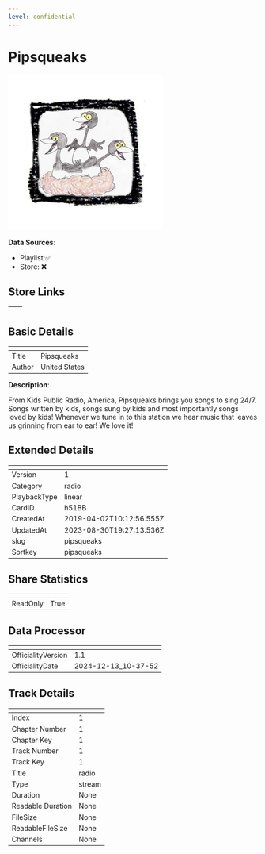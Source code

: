 ```yaml
---
level: confidential
---
```

# Pipsqueaks

![card_[h51BB].png](../../img/cards/card_[h51BB].png)

**Data Sources**: 

- Playlist:✅
- Store: ❌


## Store Links

| <!-- --> | <!-- --> |
| - | - |


## Basic Details

| <!-- --> | <!-- --> |
| - | - |
| Title | Pipsqueaks |
| Author | United States |

**Description**:

From Kids Public Radio, America, Pipsqueaks brings you songs to sing 24/7. Songs written by kids, songs sung by kids and most importantly songs loved by kids! Whenever we tune in to this station we hear music that leaves us grinning from ear to ear! We love it!


## Extended Details

| <!-- --> | <!-- --> |
| - | - |
| Version | 1 |
| Category | radio |
| PlaybackType | linear |
| CardID | h51BB |
| CreatedAt | 2019-04-02T10:12:56.555Z |
| UpdatedAt | 2023-08-30T19:27:13.536Z |
| slug | pipsqueaks |
| Sortkey | pipsqueaks |


## Share Statistics

| <!-- --> | <!-- --> |
| - | - |
| ReadOnly | True |


## Data Processor

| <!-- --> | <!-- --> |
| - | - |
| OfficialityVersion | 1.1
| OfficialityDate | 2024-12-13_10-37-52


## Track Details

| <!-- --> | <!-- --> |
| - | - |
| Index | 1 |
| Chapter Number | 1 |
| Chapter Key | 1 |
| Track Number | 1 |
| Track Key | 1 |
| Title | radio |
| Type | stream |
| Duration | None |
| Readable Duration | None |
| FileSize | None |
| ReadableFileSize | None |
| Channels | None |

